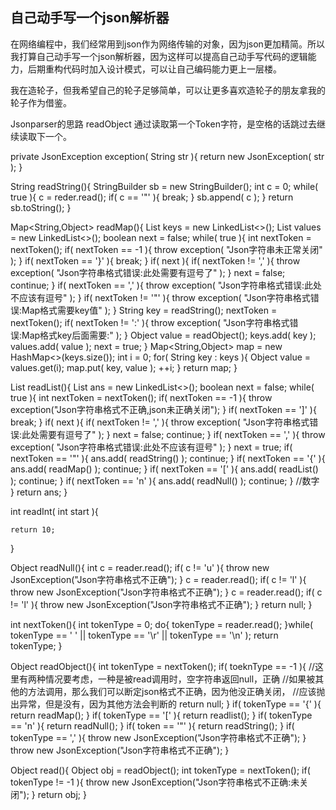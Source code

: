 ## 自己动手写一个json解析器

在网络编程中，我们经常用到json作为网络传输的对象，因为json更加精简。所以我打算自己动手写一个json解析器，因为这样可以提高自己动手写代码的逻辑能力，后期重构代码时加入设计模式，可以让自己编码能力更上一层楼。

我在造轮子，但我希望自己的轮子足够简单，可以让更多喜欢造轮子的朋友拿我的轮子作为借鉴。



Jsonparser的思路
readObject
通过读取第一个Token字符，是空格的话跳过去继续读取下一个。

private JsonException exception( String str ){
	return new JsonException( str );
}

String readString(){
	StringBuilder sb = new StringBuilder();
	int c = 0;
	while( true ){
		c = reder.read();
		if( c == '\"' ){
			break;
		}
		sb.append( c );
	}
	return sb.toString();
}

Map<String,Object> readMap(){
	List<String> keys = new LinkedList<>();
	List<Object> values = new LinkedList<>();
	boolean next = false;
	while( true ){
		int nextToken = nextToken();
		if( nextToken == -1 ){
			throw exception( "Json字符串未正常关闭" );
		}
		if( nextToken == '}' ){
			break;
		}
		if( next ){
			if( nextToken != ',' ){
				throw exception( "Json字符串格式错误:此处需要有逗号了" );
			}
			next = false;
			continue;
		}
		if( nextToken == ',' ){
			throw exception( "Json字符串格式错误:此处不应该有逗号" );
		}
		if( nextToken != '\"' ){
			throw exception( "Json字符串格式错误:Map格式需要key值" );
		}
		String key = readString();
		nextToken = nextToken();
		if( nextToken != ':' ){
			throw exception( "Json字符串格式错误:Map格式key后面需要:" );
		}
		Object value = readObject();
		keys.add( key );
		values.add( value );
		next = true;
	}
	Map<String,Object> map = new HashMap<>(keys.size());
	int i = 0;
	for( String key : keys  ){
		Object value = values.get(i);
		map.put( key, value );
		++i;
	}
	return map;
}

List<Object> readList(){
	List<Object> ans = new LinkedList<>();
	boolean next = false;
	while( true ){
		int nextToken = nextToken();
		if( nextToken == -1 ){
			throw exception("Json字符串格式不正确,json未正确关闭");
		}
		if( nextToken == ']' ){
			break;
		}
		if( next ){
			if( nextToken != ',' ){
				throw exception( "Json字符串格式错误:此处需要有逗号了" );
			}
			next = false;
			continue;
		}
		if( nextToken == ',' ){
			throw exception( "Json字符串格式错误:此处不应该有逗号" );
		}
		next  = true;
		if( nextToken == '\"' ){
			ans.add( readString() );
			continue;
		}
		if( nextToken == '{' ){
			ans.add( readMap() );
			continue;
		}
		if( nextToken == '[' ){
			ans.add( readList() );
			continue;
		}
		if( nextToken == 'n' ){
			ans.add( readNull() );
			continue;
		}
		//数字
	}
	return ans;
}

int readInt( int start ){
	
	return 10;
}

Object readNull(){
	int c = reader.read();
	if( c != 'u' ){
		throw new JsonException("Json字符串格式不正确");
	}
	c = reader.read();
	if( c != 'l' ){
		throw new JsonException("Json字符串格式不正确");
	}
	c = reader.read();
	if( c != 'l' ){
		throw new JsonException("Json字符串格式不正确");
	}
	return null;
}

int nextToken(){
	int tokenType = 0;
	do{
		tokenType = reader.read();
	}while( tokenType == ' ' || tokenType == '\r' || tokenType == '\n' );
	return tokenType;
}

Object readObject(){
	int tokenType = nextToken();
	if( toeknType == -1 ){
		//这里有两种情况要考虑，一种是被read调用时，空字符串返回null，正确
		//如果被其他的方法调用，那么我们可以断定json格式不正确，因为他没正确关闭，
		//应该抛出异常，但是没有，因为其他方法会判断的
		return null;
	}
	if( tokenType == '{' ){
		return readMap();
	}
	if( tokenType == '[' ){
		return readlist();
	}
	if( tokenType == 'n' ){
		return readNull();
	}
	if( token == '\"' ){
		return readString();
	}
	if( tokenType == ',' ){
		throw new JsonException("Json字符串格式不正确");
	}
	throw new JsonException("Json字符串格式不正确");
}

Object read(){
	Object obj = readObject();
	int tokenType = nextToken();
	if( tokenType != -1 ){
		throw new JsonException("Json字符串格式不正确:未关闭");
	}
	return obj;
}

